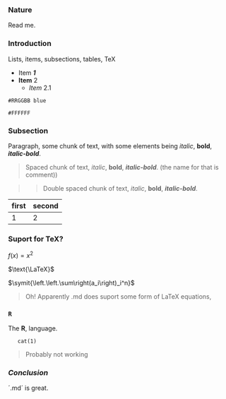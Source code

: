 
### Nature

Read me.

### **Introduction**

Lists, items, subsections, tables, TeX

* Item ***1***
* **Item** 2
   * *Item* 2.1

`#RRGGBB blue`

`#FFFFFF`
   
### Subsection
   
Paragraph, some chunk of text, with some elements being *italic*, **bold**, ***italic-bold***.

> Spaced chunk of text, *italic*, **bold**, ***italic-bold***. (the name for that is comment))

>> Double spaced chunk of text, *italic*, **bold**, ***italic-bold***.

| first | second |
|---|---|
| 1 | 2 |

### Suport for TeX?

$f(x)=x^2$

$\text{\LaTeX}$

$\symit{\left.\left.\sum\right(a_i\right)_i^n}$

> Oh! Apparently .md does suport some form of LaTeX equations,

### `R`

The **R**, language.

```{r}
   cat(1)
```

> Probably not working

### *Conclusion*

´.md´ is great.
